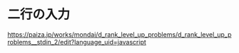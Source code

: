 # 二行の入力
https://paiza.jp/works/mondai/d_rank_level_up_problems/d_rank_level_up_problems__stdin_2/edit?language_uid=javascript
